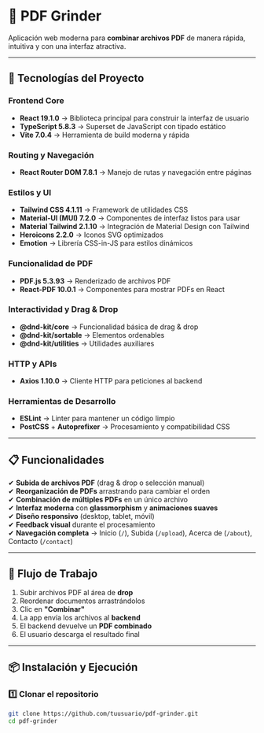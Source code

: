 # 📑 PDF Grinder

Aplicación web moderna para **combinar archivos PDF** de manera rápida, intuitiva y con una interfaz atractiva.  

---

## 🚀 Tecnologías del Proyecto  

### Frontend Core  
- **React 19.1.0** → Biblioteca principal para construir la interfaz de usuario  
- **TypeScript 5.8.3** → Superset de JavaScript con tipado estático  
- **Vite 7.0.4** → Herramienta de build moderna y rápida  

### Routing y Navegación  
- **React Router DOM 7.8.1** → Manejo de rutas y navegación entre páginas  

### Estilos y UI  
- **Tailwind CSS 4.1.11** → Framework de utilidades CSS  
- **Material-UI (MUI) 7.2.0** → Componentes de interfaz listos para usar  
- **Material Tailwind 2.1.10** → Integración de Material Design con Tailwind  
- **Heroicons 2.2.0** → Iconos SVG optimizados  
- **Emotion** → Librería CSS-in-JS para estilos dinámicos  

### Funcionalidad de PDF  
- **PDF.js 5.3.93** → Renderizado de archivos PDF  
- **React-PDF 10.0.1** → Componentes para mostrar PDFs en React  

### Interactividad y Drag & Drop  
- **@dnd-kit/core** → Funcionalidad básica de drag & drop  
- **@dnd-kit/sortable** → Elementos ordenables  
- **@dnd-kit/utilities** → Utilidades auxiliares  

### HTTP y APIs  
- **Axios 1.10.0** → Cliente HTTP para peticiones al backend  

### Herramientas de Desarrollo  
- **ESLint** → Linter para mantener un código limpio  
- **PostCSS** + **Autoprefixer** → Procesamiento y compatibilidad CSS  

---

## 📋 Funcionalidades  

✔ **Subida de archivos PDF** (drag & drop o selección manual)  
✔ **Reorganización de PDFs** arrastrando para cambiar el orden  
✔ **Combinación de múltiples PDFs** en un único archivo  
✔ **Interfaz moderna** con **glassmorphism** y **animaciones suaves**  
✔ **Diseño responsivo** (desktop, tablet, móvil)  
✔ **Feedback visual** durante el procesamiento  
✔ **Navegación completa** → Inicio (`/`), Subida (`/upload`), Acerca de (`/about`), Contacto (`/contact`)  

---

## 🔄 Flujo de Trabajo  

1. Subir archivos PDF al área de **drop**  
2. Reordenar documentos arrastrándolos  
3. Clic en **"Combinar"**  
4. La app envía los archivos al **backend**  
5. El backend devuelve un **PDF combinado**  
6. El usuario descarga el resultado final  

---

## 📦 Instalación y Ejecución  

### 1️⃣ Clonar el repositorio  
```bash
git clone https://github.com/tuusuario/pdf-grinder.git
cd pdf-grinder
